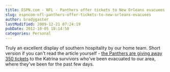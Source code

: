 ```yaml
---
title: ESPN.com - NFL - Panthers offer tickets to New Orleans evacuees
slug: espncom-nfl-panthers-offer-tickets-to-new-orleans-evacuees
author: bradygaster
lastModified: 2009-12-21 07:24:19
pubDate: 2012-10-05 18:14:50
categories: Personal
---
```


Truly an excellent display of southern hospitality by our home team. Short version if you can&apos;t read the article yourself -
<a href="http://sports.espn.go.com/nfl/news/story?id=2155587&amp;CMP=OTC-DT9705204233">the Panthers are giving away 350 tickets</a>  to the Katrina survivors who&apos;ve been evacuated to our area, where they&apos;ve been for the past few days.
